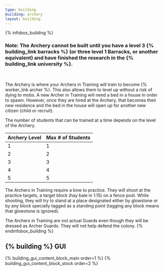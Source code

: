 ```yaml
---
type: building
building: archery
layout: building
---
```

{% infobox_building %}
### Note: The Archery cannot be built until you have a level 3 {% building_link barracks %} (or three level 1 Barracks, or another equivalent) and have finished the research in the {% building_link university %}.
<BR>

The Archery is where your Archers in Training will train to become {% worker_link archer %}. This also allows them to level up without a risk of dying to mobs. A new Archer in Training will need a bed in a house in order to spawn. However, once they are hired at the Archery, that becomes their new residence and the bed in the house will open up for another new citizen (child or recruit).

The number of students that can be trained at a time depends on the level of the Archery. 

| Archery Level | Max # of Students |
|---------------|-------------------|
| 1             | 1                 |
| 2             | 2                 |
| 3             | 3                 |
| 4             | 4                 |
| 5             | 5                 |

The Archers in Training require a bow to practice. They will shoot at the practice targets, a target block (hay bale in 1.15) on a fence post. While shooting, they will try to stand at a place designated either by glowstone or by any block specially tagged as a standing point (tagging any block means that glowstone is ignored).

The Archers in Training are not actual Guards even though they will be dressed as Archer Guards. They will not help defend the colony.
{% endinfobox_building %}

## {% building %} GUI

{% building_gui_content_block_main order=1 %}
{% building_gui_content_block_stock order=2 %}